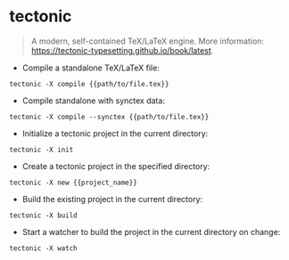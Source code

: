 # tectonic

> A modern, self-contained TeX/LaTeX engine.
> More information: <https://tectonic-typesetting.github.io/book/latest>.

- Compile a standalone TeX/LaTeX file:

`tectonic -X compile {{path/to/file.tex}}`

- Compile standalone with synctex data:

`tectonic -X compile --synctex {{path/to/file.tex}}`

- Initialize a tectonic project in the current directory:

`tectonic -X init`

- Create a tectonic project in the specified directory:

`tectonic -X new {{project_name}}`

- Build the existing project in the current directory:

`tectonic -X build`

- Start a watcher to build the project in the current directory on change:

`tectonic -X watch`
